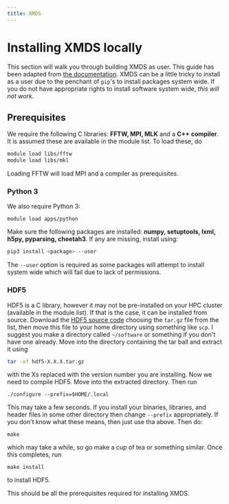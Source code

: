 ```yaml
---
title: XMDS
---
```


# Installing XMDS locally

This section will walk you through building XMDS as user. This guide has been adapted from [the documentation](http://www.xmds.org/installation.html).
XMDS can be a little tricky to install as a user due to the penchant of `pip`'s to install packages system wide.
If you do not have appropriate rights to install software system wide, *this will not work*.

## Prerequisites
We require the following C libraries: **FFTW, MPI, MLK** and a **C++ compiler**. 
It is assumed these are available in the module list. 
To load these, do 
``` bash
module load libs/fftw
module load libs/mkl
```
Loading FFTW will load MPI and a compiler as prerequisites.
### Python 3
We also require Python 3:
```
module load apps/python
```
Make sure the following packages are installed: **numpy, setuptools, lxml, h5py, pyparsing, cheetah3**. 	If any are missing, install using:
```bash
pip3 install <package> --user
```
The `--user` option is required as some packages will attempt to install system wide which will fail due to lack of permissions.

### HDF5
HDF5 is a C library, however it may not be pre-installed on your HPC cluster (available in the module list). If that is the case, it can be installed from source.
Download the [HDF5 source code](https://www.hdfgroup.org/downloads/hdf5/source-code/) choosing the `tar.gz` file from the list, then move this file to your home directory using something like `scp`. 
I suggest you make a directory called `~/software` or something if you don't have one already. 
Move into the directory containing the tar ball and extract it using 
```bash
tar -xf hdf5-X.X.X.tar.gz
```
with the Xs replaced with the version number you are installing. 
Now we need to compile HDF5. Move into the extracted directory. Then run 
```
./configure --prefix=$HOME/.local
```
This may take a few seconds. If you install your binaries, libraries, and header files in some other directory then change `--prefix` appropriately. If you don't know what   these means, then just use tha above.  Then do:
```
make
```
which may take a while, so go make a cup of tea or something similar. Once this completes, run 
```
make install
```
to install HDF5.

This should be all the prerequisites required for installing XMDS.
